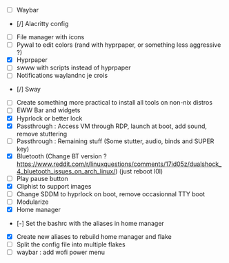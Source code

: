 - [ ] Waybar
- [/] Alacritty config
- [ ] File manager with icons
- [ ] Pywal to edit colors (rand with hyprpaper, or something less aggressive ?)
- [x] Hyprpaper
- [ ] swww with scripts instead of hyprpaper
- [ ] Notifications waylandnc je crois
- [/] Sway
- [ ] Create something more practical to install all tools on non-nix distros
- [ ] EWW Bar and widgets
- [x] Hyprlock or better lock
- [X] Passthrough : Access VM through RDP, launch at boot, add sound, remove stuttering
- [ ] Passthrough : Remaining stuff (Some stutter, audio, binds and SUPER key)
- [x] Bluetooth (Change BT version ? https://www.reddit.com/r/linuxquestions/comments/17id05z/dualshock_4_bluetooth_issues_on_arch_linux/) (just reboot l0l)
- [ ] Play pause button
- [x] Cliphist to support images
- [ ] Change SDDM to hyprlock on boot, remove occasionnal TTY boot
- [ ] Modularize
- [x] Home manager
- [-] Set the bashrc with the aliases in home manager
- [x] Create new aliases to rebuild home manager and flake
- [ ] Split the config file into multiple flakes
- [ ] waybar : add wofi power menu
